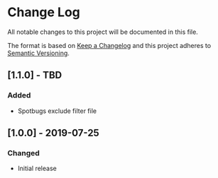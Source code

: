 # Change Log
All notable changes to this project will be documented in this file.

The format is based on [Keep a Changelog](http://keepachangelog.com/)
and this project adheres to [Semantic Versioning](http://semver.org/).

## [1.1.0] - TBD
### Added
- Spotbugs exclude filter file

## [1.0.0] - 2019-07-25
### Changed
- Initial release
